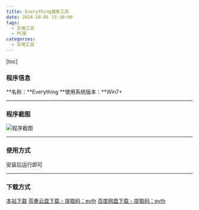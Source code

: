 ```yaml
---
title: Everything搜索工具
date: 2024-10-05 13:30:00
tags:
  - 实用工具
  - PC版
categories:
  - 实用工具
---
```


[toc]

### 程序信息

**名称：**Everything
**使用系统版本：**Win7+

---

### 程序截图

![程序截图](https://cdn.jsdelivr.net/gh/Niomaor/hexoimages@main/1728106859000.png)

---

### 使用方式

安装后运行即可

---

### 下载方式

[本站下载](https://hub.tplus.eu.org/Niomaor/dlfiles/raw/master/Everything-1.4.1.1012.x86-Setup.exe)
[蓝奏云盘下载 - 提取码：evth](https://wwqd.lanzoul.com/ibNYr2bogi5c)
[百度网盘下载 - 提取码：evth](https://pan.baidu.com/s/1FmbL6Xht2CLGHQFakch0Sw?pwd=evth)